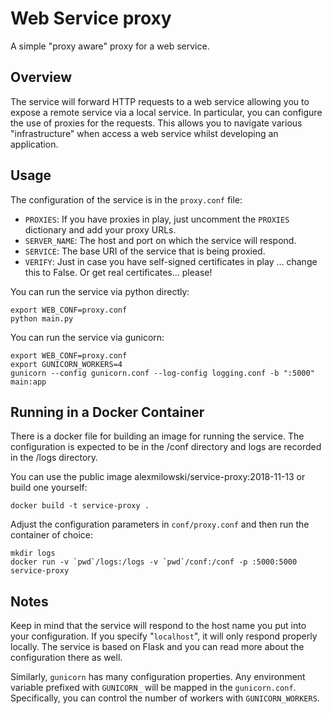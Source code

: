 # Web Service proxy

A simple "proxy aware" proxy for a web service.

## Overview

The service will forward HTTP requests to a web service allowing you to expose a remote service
via a local service.  In particular, you can configure the use of proxies for the
requests.  This allows you to navigate various "infrastructure" when access a web
service whilst developing an application.

## Usage

The configuration of the service is in the `proxy.conf` file:

 * `PROXIES`:  If you have proxies in play, just uncomment the `PROXIES` dictionary and add your proxy URLs.
 * `SERVER_NAME`: The host and port on which the service will respond.
 * `SERVICE`: The base URI of the service that is being proxied.
 * `VERIFY`: Just in case you have self-signed certificates in play ... change this to False.  Or get real certificates... please!

You can run the service via python directly:

```
export WEB_CONF=proxy.conf
python main.py
```

You can run the service via gunicorn:

```
export WEB_CONF=proxy.conf
export GUNICORN_WORKERS=4
gunicorn --config gunicorn.conf --log-config logging.conf -b ":5000" main:app
```

## Running in a Docker Container

There is a docker file for building an image for running the service.  The
configuration is expected to be in the /conf directory and logs are recorded
in the /logs directory.

You can use the public image alexmilowski/service-proxy:2018-11-13 or build
one yourself:

```
docker build -t service-proxy .
```

Adjust the configuration parameters in `conf/proxy.conf` and then run the
container of choice:


```
mkdir logs
docker run -v `pwd`/logs:/logs -v `pwd`/conf:/conf -p :5000:5000 service-proxy
```

## Notes

Keep in mind that the service will respond to the host name you put into your configuration. If
you specify "`localhost`", it will only respond properly locally.  The service
is based on Flask and you can read more about the configuration there as well.

Similarly, `gunicorn` has many configuration properties.  Any environment
variable prefixed with `GUNICORN_` will be mapped in the `gunicorn.conf`.  
Specifically, you can control the number of workers with `GUNICORN_WORKERS`.
